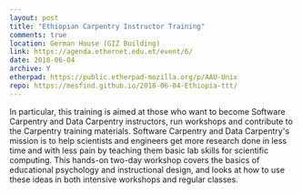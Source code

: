 ```yaml
---
layout: post
title: "Ethiopian Carpentry Instructor Training"
comments: true
location: German House (GIZ Building)
link: https://agenda.ethernet.edu.et/event/6/
date: 2018-06-04
archive: Y  
etherpad: https://public.etherpad-mozilla.org/p/AAU-Unix
repo: https://mesfind.github.io/2018-06-04-Ethiopia-ttt/
---
```

In particular, this training is aimed at those who want to become Software Carpentry and Data Carpentry instructors, 
run workshops and contribute to the Carpentry training materials. Software Carpentry and Data Carpentry's mission is to 
help scientists and engineers get more research done in less time and with less pain by teaching them basic lab skills 
for scientific computing. This hands-on two-day workshop covers the basics of educational psychology and instructional
design, and looks at how to use these ideas in both intensive workshops and regular classes.

